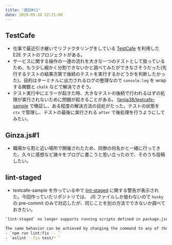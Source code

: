 ```yaml
---
title: '週記#11'
date: 2019-05-26 22:21:00
---
```


## TestCafe
- 仕事で最近引き継いでリファクタリングをしている [TestCafe](https://devexpress.github.io/testcafe/) を利用した E2E テストのプロジェクトがある。
- サービスに関する操作の一連の流れを大きな一つのテストとして扱っているため、もう少し細かく分割できないかと調べてみたができなさそうだった(先行するテストの結果次第で後続のテストを実行するかどうかを判断したかった)。目的はターミナルに出力されるログの整理なので `console.log` を wrap する関数と `chalk` などで解決できそう。
- テスト実行中にエラーが起きた時、大きなテストの後続で行われるはずの処理が実行されないために問題が起きることがある。 [fanjia38/testcafe-sample](https://github.com/fanjia38/testcafe-sample) で検証し、ある程度の解決方法の目処がたった。テストの状態を `ctx` で管理し、テストの最後に実行される `after` で後処理を行うようにしてみたい。

## Ginza.js#1
- 職場から割と近い場所で開催されたため、同僚の何名かと一緒に行ってきた。久々に感想など諸々をブログに書こうと思い立ったので、そのうち投稿したい。

## lint-staged
- testcafe-sample を作っている中で [lint-staged](https://www.npmjs.com/package/lint-staged) に関する警告が表示された。今回作っていたリポジトリでは、 JS ファイルしか扱わないので `husky` の pre-commit のみで対応したが、同じことを別の方法でできないか調べておきたい。

```bash
`lint-staged` no longer supports running scripts defined in package.json.

The same behavior can be achieved by changing the command to any of the following:
- `npm run lint:fix -- `
- `eslint --fix test/* `
```
